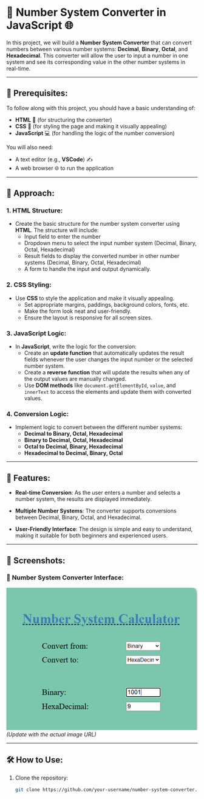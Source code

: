 # 🔢 **Number System Converter in JavaScript** 🌐

In this project, we will build a **Number System Converter** that can convert numbers between various number systems: **Decimal**, **Binary**, **Octal**, and **Hexadecimal**. This converter will allow the user to input a number in one system and see its corresponding value in the other number systems in real-time.

---

## 📝 **Prerequisites**:

To follow along with this project, you should have a basic understanding of:

- **HTML** 📄 (for structuring the converter)
- **CSS** 🎨 (for styling the page and making it visually appealing)
- **JavaScript** 💻 (for handling the logic of the number conversion)

You will also need:

- A text editor (e.g., **VSCode**) ✍️
- A web browser 🌐 to run the application

---

## 🚀 **Approach**:

### 1. **HTML Structure**:
- Create the basic structure for the number system converter using **HTML**. The structure will include:
  - Input field to enter the number
  - Dropdown menu to select the input number system (Decimal, Binary, Octal, Hexadecimal)
  - Result fields to display the converted number in other number systems (Decimal, Binary, Octal, Hexadecimal)
  - A form to handle the input and output dynamically.

### 2. **CSS Styling**:
- Use **CSS** to style the application and make it visually appealing.
  - Set appropriate margins, paddings, background colors, fonts, etc.
  - Make the form look neat and user-friendly.
  - Ensure the layout is responsive for all screen sizes.

### 3. **JavaScript Logic**:
- In **JavaScript**, write the logic for the conversion:
  - Create an **update function** that automatically updates the result fields whenever the user changes the input number or the selected number system.
  - Create a **reverse function** that will update the results when any of the output values are manually changed.
  - Use **DOM methods** like `document.getElementById`, `value`, and `innerText` to access the elements and update them with converted values.

### 4. **Conversion Logic**:
  - Implement logic to convert between the different number systems:
    - **Decimal to Binary, Octal, Hexadecimal**
    - **Binary to Decimal, Octal, Hexadecimal**
    - **Octal to Decimal, Binary, Hexadecimal**
    - **Hexadecimal to Decimal, Binary, Octal**
  
---

## 🌟 **Features**:

- **Real-time Conversion**: As the user enters a number and selects a number system, the results are displayed immediately.
  
- **Multiple Number Systems**: The converter supports conversions between Decimal, Binary, Octal, and Hexadecimal.
  
- **User-Friendly Interface**: The design is simple and easy to understand, making it suitable for both beginners and experienced users.

---

## 📸 **Screenshots**:

### 📸 **Number System Converter Interface**:
![Converter Screenshot](https://github.com/kavinda9210/NumberSystemConverter/blob/main/NumberSystemConverter/screenshot/NumberSystemConverter.PNG) *(Update with the actual image URL)*

---

## 🛠️ **How to Use**:

1. Clone the repository:
   ```bash
   git clone https://github.com/your-username/number-system-converter.git
